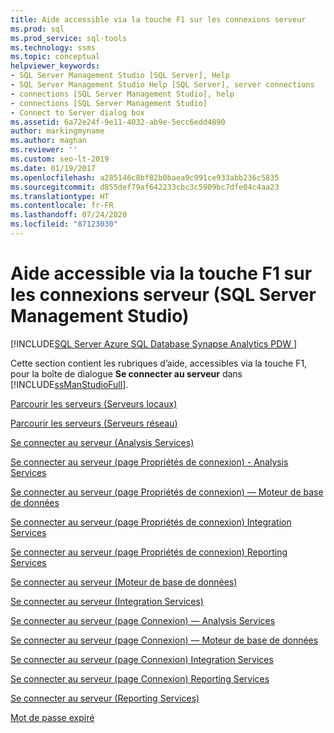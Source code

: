 ```yaml
---
title: Aide accessible via la touche F1 sur les connexions serveur
ms.prod: sql
ms.prod_service: sql-tools
ms.technology: ssms
ms.topic: conceptual
helpviewer_keywords:
- SQL Server Management Studio [SQL Server], Help
- SQL Server Management Studio Help [SQL Server], server connections
- connections [SQL Server Management Studio], help
- connections [SQL Server Management Studio]
- Connect to Server dialog box
ms.assetid: 6a72e24f-9e11-4032-ab9e-5ecc6edd4890
author: markingmyname
ms.author: maghan
ms.reviewer: ''
ms.custom: seo-lt-2019
ms.date: 01/19/2017
ms.openlocfilehash: a285146c8bf82b0baea9c991ce933abb236c5835
ms.sourcegitcommit: d855def79af642233cbc3c5909bc7dfe04c4aa23
ms.translationtype: HT
ms.contentlocale: fr-FR
ms.lasthandoff: 07/24/2020
ms.locfileid: "87123030"
---
```

# <a name="f1-help-for-server-connections-sql-server-management-studio"></a>Aide accessible via la touche F1 sur les connexions serveur (SQL Server Management Studio)

[!INCLUDE[SQL Server Azure SQL Database Synapse Analytics PDW ](../../includes/applies-to-version/sql-asdb-asdbmi-asa-pdw.md)]

Cette section contient les rubriques d’aide, accessibles via la touche F1, pour la boîte de dialogue **Se connecter au serveur** dans [!INCLUDE[ssManStudioFull](../../includes/ssmanstudiofull-md.md)].  
  
[Parcourir les serveurs &#40;Serveurs locaux&#41;](../../ssms/f1-help/browse-for-servers-local-servers.md)  
  
[Parcourir les serveurs &#40;Serveurs réseau&#41;](../../ssms/f1-help/browse-for-servers-network-servers.md)  
  
[Se connecter au serveur &#40;Analysis Services&#41;](../../ssms/f1-help/connect-to-server-analysis-services.md)  
  
[Se connecter au serveur &#40;page Propriétés de connexion&#41; - Analysis Services](../../ssms/f1-help/connect-to-server-connection-properties-page-analysis-services.md)  
  
[Se connecter au serveur &#40;page Propriétés de connexion&#41; — Moteur de base de données](../../ssms/f1-help/connect-to-server-connection-properties-page-database-engine.md)  
  
[Se connecter au serveur &#40;page Propriétés de connexion&#41; Integration Services](../../ssms/f1-help/connect-to-server-connection-properties-page-integration-services.md)  
  
[Se connecter au serveur &#40;page Propriétés de connexion&#41; Reporting Services](../../ssms/f1-help/connect-to-server-connection-properties-page-reporting-services.md)  
  
[Se connecter au serveur &#40;Moteur de base de données&#41;](../../ssms/f1-help/connect-to-server-database-engine.md)  
  
[Se connecter au serveur &#40;Integration Services&#41;](../../ssms/f1-help/connect-to-server-integration-services.md)  
  
[Se connecter au serveur &#40;page Connexion&#41; — Analysis Services](../../ssms/f1-help/connect-to-server-login-page-analysis-services.md)  
  
[Se connecter au serveur &#40;page Connexion&#41; — Moteur de base de données](../../ssms/f1-help/connect-to-server-login-page-database-engine.md)  
  
[Se connecter au serveur &#40;page Connexion&#41; Integration Services](../../ssms/f1-help/connect-to-server-login-page-integration-services.md)  
  
[Se connecter au serveur &#40;page Connexion&#41; Reporting Services](../../ssms/f1-help/connect-to-server-login-page-reporting-services.md)  
  
[Se connecter au serveur &#40;Reporting Services&#41;](../../ssms/f1-help/connect-to-server-reporting-services.md)  
  
[Mot de passe expiré](../../ssms/f1-help/password-expired.md)